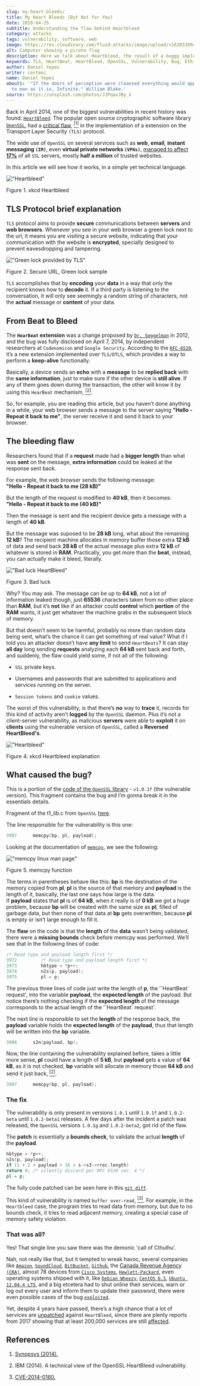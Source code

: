 ```yaml
---
slug: my-heart-bleeds/
title: My Heart Bleeds (But Not for You)
date: 2018-04-25
subtitle: Understanding the flaw behind Heartbleed
category: attacks
tags: vulnerability, software, web
image: https://res.cloudinary.com/fluid-attacks/image/upload/v1620330940/blog/my-heart-bleeds/cover_qf1nze.webp
alt: Computer showing a pirate flag
description: Here we talk about Heartbleed, the result of a buggy implementation of the TLS protocol on OpenSSL, which was tempted to be a severe threat to private data.
keywords: TLS, HeartBeat, HeartBleed, OpenSSL, Vulnerability, Bug, Ethical Hacking, Pentesting
author: Daniel Yepes
writer: cestmoi
name: Daniel Yepes
about1: '"If the doors of perception were cleansed everything would appear
  to man as it is, Infinite." William Blake.'
source: https://unsplash.com/photos/JJPqavJBy_k
---
```


Back in April 2014, one of the biggest vulnerabilities in recent history
was found: [`HeartBleed`](http://heartbleed.com/). The popular open
source cryptographic software library
[`OpenSSL`](https://www.openssl.org/), had a [critical
flaw](https://www.openssl.org/news/secadv/20140407.txt),
[<sup>\[1\]</sup>](#r1) in the implementation of a extension on the
Transport Layer Security `(TLS)` protocol.

The wide use of `OpenSSL` on several services such as **web**,
**email**, **instant messaging `(IM)`**, even **virtual private networks
`(VPNs)`**, [managed to affect
**17%**](http://apac.trendmicro.com/apac/security/heartbleed/index.html)
of all `SSL` servers, mostly **half a million** of trusted websites.

In this article we will see how it works, in a simple yet technical
language.

<div class="imgblock">

!["Heartbleed"](https://res.cloudinary.com/fluid-attacks/image/upload/v1620330939/blog/my-heart-bleeds/heartbleedxkcd_ycopyf.webp)

<div class="title">

Figure 1. xkcd Heartbleed

</div>

</div>

## TLS Protocol brief explanation

`TLS` protocol aims to provide **secure** communications between
**servers** and **web browsers**. Whenever you see in your web browser a
<span class="green"> green lock </span> next to the url, it means you
are visiting a secure website, indicating that your communication with
the website is **encrypted**, specially designed
to prevent <span class="red"> eavesdropping </span>
and <span class="red"> tampering</span>.

<div class="imgblock">

!["Green lock provided by TLS"](https://res.cloudinary.com/fluid-attacks/image/upload/v1620330938/blog/my-heart-bleeds/green-lock_z2mz3r.webp)

<div class="title">

Figure 2. Secure URL, Green lock sample

</div>

</div>

`TLS` accomplishes that by **encoding** your **data** in a way that only
the recipient knows how to **decode** it. If a third party is listening
to the conversation, it will only see seemingly a random string of
characters, not the **actual** message or **content** of your data.

## From Beat to Bleed

The **`HearBeat` extension** was a change proposed by [`Dr.
Seggelman`](https://www.robin-seggelmann.de/) in 2012, and the bug was
fully disclosed on April 7, 2014, by independent researchers at
`Codenomicon` and `Google Security`. According to the
[`RFC-6520`](https://tools.ietf.org/html/rfc6520), it’s a new extension
implemented over `TLS/DTLS`, which provides a way to perform a
**keep-alive** functionally.

Basically, a device sends an **echo** with a **message** to be **replied
back** with the **same information**, just to make sure if the other
device is **still alive**. If any of them goes down during the
transaction, the other will know it by using this `HearBeat` mechanism,
[<sup>\[2\]</sup>](#r2).

So, for example, you are reading this article, but you haven’t done
anything in a while, your web browser sends a message to the server
saying **"Hello - Repeat it back to me"**, the server receive it and
send it back to your browser.

## The bleeding flaw

Researchers found that if a **request** made had a **bigger length**
than what was **sent** on the message, **extra information** could be
<span class="red"> leaked </span> at the response sent back.

For example, the web browser sends the following message:\
**"Hello - Repeat it back to me (28 kB)"**

But the length of the request is modified to **40 kB**, then it
becomes:\
**"Hello - Repeat it back to me (40 kB)"**

Then the message is sent and the recipient device gets a message with a
length of **40 kB**.

But the message was suposed to be **28 kB** long, what about the
remaining **12 kB**? The recipient machine allocates in memory buffer
those extra **12 kB** of data and send back **28 kB** of the actual
message plus extra **12 kB** of whatever is stored in **RAM**.
Practically, you get more than the **beat**, instead, you can actually
make it <span class="red"> bleed</span>, literally.

<div class="imgblock">

!["Bad luck HeartBleed"](https://res.cloudinary.com/fluid-attacks/image/upload/v1620330939/blog/my-heart-bleeds/heartbleed-meme_n7nt5j.webp)

<div class="title">

Figure 3. Bad luck

</div>

</div>

Why? You may ask. The message can be up to **64 kB**, not a lot of
information leaked though, just **65536** characters taken from no other
place than **RAM**, but it’s **not** like if an attacker could
**control** which **portion** of the **RAM** wants, it just get whatever
the machine grabs in the subsequent block of memory.

But that doesn’t seem to be harmful, probably no more than random data
being sent, what’s the chance it can get something of real value? What
if I told you an attacker doesn’t have **any limit** to send
`HeartBeats`? It can stay **all day** long sending **requests**
analyzing each **64 kB** sent back and forth, and suddenly, the flaw
could yield some, if not all of the following:

- `SSL` private keys.

- Usernames and passwords that are submitted to applications and
  services running on the server.

- `Session tokens` and `cookie` values.

The worst of this vulnerability, is that there’s **no** way to **trace**
it, records for this kind of activity aren’t **logged** by the `OpenSSL`
daemon. Plus it’s not a client-server vulnerability, as malicious
**servers** were able to **exploit** it on **clients** using the
vulnerable version of `OpenSSL`, called a **Reversed HeartBleed's**.

<div class="imgblock">

!["Heartbleed"](https://res.cloudinary.com/fluid-attacks/image/upload/v1620330939/blog/my-heart-bleeds/heartbleed-explanation_csomni.webp)

<div class="title">

Figure 4. xkcd Heartbleed explanation

</div>

</div>
<div class="imgblock">

## What caused the bug?

This is a portion of the [code of the `OpenSSL`
library](https://git.openssl.org/gitweb/?p=openssl.git;a=blob;f=ssl/t1_lib.c;h=a2e2475d136f33fa26958fd192b8ace158c4899d#l3969)
\- `v1.0.1f` (the vulnerable version). This fragment contains the bug and
I’m gonna break it in the essentials details.

Fragment of the t1\_lib.c from `OpenSSL`
[here](./openssl-fragment.c).

The line responsible for the vulnerability is this one:

``` c
3997      memcpy(bp, pl, payload);
```

Looking at the documentation of
[`memcpy`](https://linux.die.net/man/3/memcpy), we see the following:

<div class="imgblock">

!["memcpy linux man page"](https://res.cloudinary.com/fluid-attacks/image/upload/v1620330940/blog/my-heart-bleeds/memcpy_h7niiu.webp)

<div class="title">

Figure 5. memcpy function

</div>

</div>

The terms in parentheses behave like this: **bp** is the destination of
the memory copied from **pl**, **pl** is the source of that memory and
**payload** is the length of it, basically, the last one says how large
is the data.\
If **payload** states that **pl** is of **64 kB**, when it really is of
**0 kB** we got a huge problem, because **bp** will be created with the
same size as **pl**, filled of garbage data, but then none of that data
at **bp** gets overwritten, because **pl** is empty or isn’t large
enough to fill it.

The **flaw** on the code is that the **length** of the **data** wasn’t
being validated, there were a **missing bounds** check before memcpy was
performed. We’ll see that in the following lines of code:

``` c
/* Read type and payload length first */
3972         /* Read type and payload length first */
3973         hbtype = *p++;
3974         n2s(p, payload);
3975         pl = p;
```

The previous three lines of code just write the length of **p**, the
'\`HeartBeat\` request', into the variable **payload**, the **expected
length** of the payload. But notice there’s nothing checking if the
**expected length** of the message corresponds to the actual length of
the '\`HeartBeat\` request'.

The next line is responsible to set the **length** of the response back,
the **payload** variable holds the **expected length** of the
**payload**, thus that length will be written into the **bp** variable.

``` c
3996      s2n(payload, bp);
```

Now, the line containing the vulnerability explained before, takes a
little more sense, **pl** could have a length of **5 kB**, but
**payload** gets a value of **64 kB**, as it is not checked, **bp**
variable will allocate in memory those **64 kB** and send it just back,
[<sup>\[2\]</sup>](#r2).

``` c
3997      memcpy(bp, pl, payload);
```

### The fix

The vulnerability is only present in versions `1.0.1` until `1.0.1f` and
`1.0.2-beta` until `1.0.2-beta1` releases. A few days after the incident
a patch was released, the `OpenSSL` versions `1.0.1g` and `1.0.2-beta2`,
got rid of the flaw.

The **patch** is essentially a **bounds check**, to validate the actual
**length** of the **payload**.

``` c
hbtype = *p++;
n2s(p, payload);
if (1 + 2 + payload + 16 > s->s3->rrec.length)
return 0; /* silently discard per RFC 6520 sec. 4 */
pl = p;
```

The fully code patched can be seen here in this [`git
diff`](https://git.openssl.org/gitweb/?p=openssl.git;a=commitdiff;h=731f431497f463f3a2a97236fe0187b11c44aead).

This kind of vulnerability is named `buffer over-read`,
[<sup>\[3\]</sup>](#r3). For example, in the `Heartbleed` case, the
program tries to read data from memory, but due to no bounds check, it
tries to read adjacent memory, creating a special case of memory safety
violation.

### That was all?

Yes\! That single line you saw there was the demonic 'call of Cthulhu'.

Nah, not really like that, but it tempted to wreak havoc, several
companies like
[`Amazon`](https://aws.amazon.com/es/blogs/security/aws-security-and-cve-2014-0160-heartbleed/),
[`SoundCloud`](https://blog.soundcloud.com/tag/heartbleed/),
[`BitBucket`](https://community.atlassian.com/t5/Questions/Heartbleed-Serious-OpenSSL-vulnerability/qaq-p/94964),
[`Github`](https://blog.github.com/2014-04-08-security-heartbleed-vulnerability/),
the [Canada Revenue Agency
`(CRA)`](http://business.financialpost.com/personal-finance/taxes/cra-website-shutdown-security),
almost 78 devices from [`Cisco
Systems`](https://blogs.cisco.com/security/openssl-heartbleed-vulnerability-cve-2014-0160-cisco-products-and-mitigations),
[`Hewlett-Packard`](http://www8.hp.com/us/en/heartbleed.html), even
operating systems shipped with it, like [`Debian
Wheezy`](https://www.debian.org/security/2014/dsa-2896),
[`CentOS 6.5`](https://wiki.centos.org/Security/Heartbleed),
[`Ubuntu 12.04.4 LTS`](https://usn.ubuntu.com/2165-1/), and a big
etcetera had to shut online their services, warn or log out every user
and inform them to update their password, there were even possible cases
of the bug
[`exploited`](https://www.securityweek.com/hackers-exploited-heartbleed-bug-steal-45-million-patient-records-report).

Yet, despite 4 years have passed, there’s a high chance that a lot of
services are
[unpatched](https://www.theregister.co.uk/2017/01/23/heartbleed_2017/)
against `HeartBleed`, since there are plenty reports from 2017 showing
that at least 200,000 services are still
[affected](https://www.theregister.co.uk/2017/01/23/heartbleed_2017/).

## References

1. [Synopsys (2014).](https://heartbleed.com)

2. IBM (2014). A technical view of the OpenSSL HeartBleed
    vulnerability.

3. [CVE-2014-0160.](https://cve.mitre.org/cgi-bin/cvename.cgi?name=cve-2014-0160)
